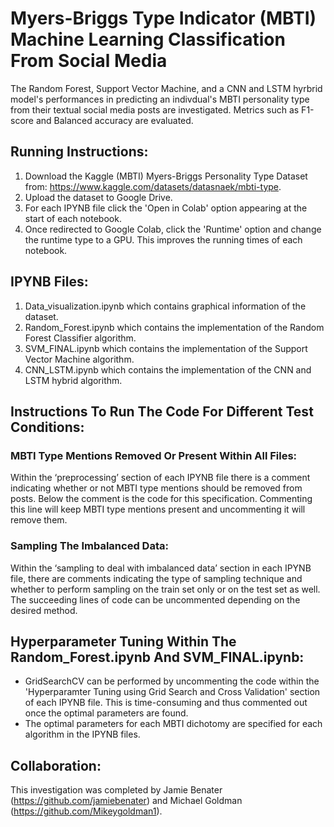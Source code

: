 # Myers-Briggs Type Indicator (MBTI) Machine Learning Classification From Social Media 
The Random Forest, Support Vector Machine, and a CNN and LSTM hyrbrid model's performances in predicting an indivdual's MBTI personality type from their  textual social media posts are investigated. Metrics such as F1-score and Balanced accuracy are evaluated.
## Running Instructions:
1. Download the Kaggle (MBTI) Myers-Briggs Personality Type Dataset from: https://www.kaggle.com/datasets/datasnaek/mbti-type.
2. Upload the dataset to Google Drive.
3. For each IPYNB file click the 'Open in Colab' option appearing at the start of each notebook.
4. Once redirected to Google Colab, click the 'Runtime' option and change the runtime type to a GPU. This improves the running times of each notebook.
## IPYNB Files:
1. Data_visualization.ipynb which contains graphical information of the dataset. 
2. Random_Forest.ipynb which contains the implementation of the Random Forest Classifier algorithm.
3. SVM_FINAL.ipynb which contains the implementation of the Support Vector Machine algorithm.
4. CNN_LSTM.ipynb which contains the implementation of the CNN and LSTM hybrid algorithm.
## Instructions To Run The Code For Different Test Conditions:
### MBTI Type Mentions Removed Or Present Within All Files:
Within the ‘preprocessing’ section of each IPYNB file there is a comment indicating whether or not MBTI type mentions should be removed from posts. Below the comment is the code for this specification. Commenting this line will keep MBTI type mentions present and uncommenting it will remove them.
### Sampling The Imbalanced Data: 
Within the ‘sampling to deal with imbalanced data’ section in each IPYNB file, there are comments indicating the type of sampling technique and whether to perform sampling on the train set only or on the test set as well. The succeeding lines of code can be uncommented depending on the desired method.

## Hyperparameter Tuning Within The Random_Forest.ipynb And SVM_FINAL.ipynb:
- GridSearchCV can be performed by uncommenting the code within the 'Hyperparamter Tuning using Grid Search and Cross Validation' section of each IPYNB file. This is time-consuming and thus commented out once the optimal parameters are found. 
- The optimal parameters for each MBTI dichotomy are specified for each algorithm in the IPYNB files. 

## Collaboration:
This investigation was completed by Jamie Benater (https://github.com/jamiebenater) and Michael Goldman (https://github.com/Mikeygoldman1).

